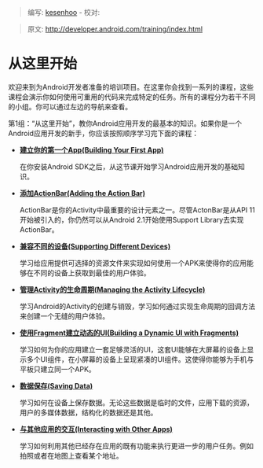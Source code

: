 > 编写: [kesenhoo](https://github.com/kesenhoo) - 校对:

> 原文: <http://developer.android.com/training/index.html>

# 从这里开始

欢迎来到为Android开发者准备的培训项目。在这里你会找到一系列的课程，这些课程会演示你如何使用可重用的代码来完成特定的任务。所有的课程分为若干不同的小组。你可以通过左边的导航来查看。

第1组：“从这里开始”，教你Android应用开发的最基本的知识。如果你是一个Android应用开发的新手，你应该按照顺序学习完下面的课程：

* [**建立你的第一个App(Building Your First App)**](firstapp/index.html)

  在你安装Android SDK之后，从这节课开始学习Android应用开发的基础知识。


* [**添加ActionBar(Adding the Action Bar)**](actionbar/index.html)

  ActionBar是你的Activity中最重要的设计元素之一。尽管ActonBar是从API 11开始被引入的，你仍然可以从Android 2.1开始使用Support Library去实现ActionBar。


* [**兼容不同的设备(Supporting Different Devices)**](supporting-devices/index.html)

  学习给应用提供可选择的资源文件来实现如何使用一个APK来使得你的应用能够在不同的设备上获取到最佳的用户体验。


* [**管理Activity的生命周期(Managing the Activity Lifecycle)**](activity-lifecycle/index.html)

  学习Android的Activity的创建与销毁，学习如何通过实现生命周期的回调方法来创建一个无缝的用户体验。


* [**使用Fragment建立动态的UI(Building a Dynamic UI with Fragments)**](fragments/index.html)

  学习如何为你的应用建立一套足够灵活的UI，这套UI能够在大屏幕的设备上显示多个UI组件，在小屏幕的设备上呈现紧凑的UI组件。这使得你能够为手机与平板只建立同一个APK。


* [**数据保存(Saving Data)**](data-storage/index.html)

  学习如何在设备上保存数据。无论这些数据是临时的文件，应用下载的资源，用户的多媒体数据，结构化的数据还是其他。


* [**与其他应用的交互(Interacting with Other Apps)**](intents/index.html)

  学习如何利用其他已经存在应用的既有功能来执行更进一步的用户任务。例如拍照或者在地图上查看某个地址。
